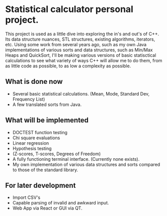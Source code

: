 # Statistical calculator personal project. 

This project is used as a little dive into exploring the in's and out's of C++. Its data structure nuances, STL structures, existing algorithms, iterators, etc. Using some work from several years ago, such as my own Java implementations of various sorts and data structures, such as Min/Max Heaps and QuickSort, I'll be making various versions of basic statisctical calculations to see what variety of ways C++ will allow me to do them, from as little code as possible, to as low a complexity as possible.

## What is done now

* Several basic statistical calculations. (Mean, Mode, Standard Dev, Frequency List)
* A few translated sorts from Java.

## What will be implemented

* DOCTEST function testing
* Chi square evaluations
* Linear regression
* Hypothesis testing
* (Z-scores, T-scores, Degrees of Freedom)
* A fully functioning terminal interface. (Currently none exists).
* My own implementation of various data structures and sorts compared to those of the standard library.

## For later development

* Import CSV's
* Capable parsing of invalid and awkward input.
* Web App via React or GUI via QT.

